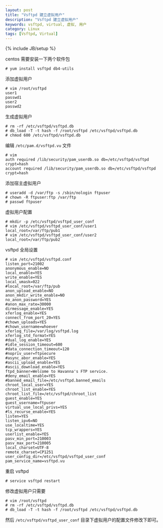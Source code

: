 ```yaml
---
layout: post
title: "Vsftpd 建立虚拟用户"
description: "Vsftpd 建立虚拟用户"
keywords: vsftpd, virtual, 虚拟, 用户
category: Linux
tags: [Vsftpd, Virtual]
---
```

{% include JB/setup %}

centos 需要安装一下两个软件包

    # yum install vsftpd db4-utils

添加虚拟用户

    # vim /root/vsftpd
    user1
    passwd1
    user2
    passwd2

<!-- more -->
生成虚拟用户

    # rm -rf /etc/vsftpd/vsftpd.db
    # db_load -T -t hash -f /root/vsftpd /etc/vsftpd/vsftpd.db
    # chmod 600 /etc/vsftpd/vsftpd.db

编辑 `/etc/pam.d/vsftpd.vu` 文件

    # vim
    auth required /lib/security/pam_userdb.so db=/etc/vsftpd/vsftpd crypt=hash
    account required /lib/security/pam_userdb.so db=/etc/vsftpd/vsftpd crypt=hash

添加宿主虚拟用户

    # useradd -d /var/ftp -s /sbin/nologin ftpuser
    # chown -R ftpuser:ftp /var/ftp
    # passwd ftpuser

虚拟用户配置

    # mkdir -p /etc/vsftpd/vsftpd_user_conf
    # vim /etc/vsftpd/vsftpd_user_conf/user1
    local_root=/var/ftp/pub1
    # vim /etc/vsftpd/vsftpd_user_conf/user2
    local_root=/var/ftp/pub2

vsftpd 全局设置

```
# vim /etc/vsftpd/vsftpd.conf
listen_port=21002
anonymous_enable=NO
local_enable=YES
write_enable=YES
local_umask=022
#local_root=/var/ftp/pub
anon_upload_enable=NO
anon_mkdir_write_enable=NO
no_anon_password=YES
#anon_max_rate=30000
dirmessage_enable=YES
xferlog_enable=YES
connect_from_port_20=YES
#chown_uploads=YES
#chown_username=whoever
xferlog_file=/var/log/vsftpd.log
xferlog_std_format=YES
#dual_log_enable=YES
#idle_session_timeout=600
#data_connection_timeout=120
#nopriv_user=ftpsecure
#async_abor_enable=YES
#ascii_upload_enable=YES
#ascii_download_enable=YES
ftpd_banner=Welcome to Havanna's FTP service.
#deny_email_enable=YES
#banned_email_file=/etc/vsftpd.banned_emails
chroot_local_user=YES
chroot_list_enable=YES
chroot_list_file=/etc/vsftpd/chroot_list
guest_enable=YES
guest_username=ftpuser
virtual_use_local_privs=YES
#ls_recurse_enable=YES
listen=YES
listen_ipv6=NO
use_localtime=YES
tcp_wrappers=YES
userlist_enable=YES
pasv_min_port=210003
pasv_max_port=210005
local_charset=UTF-8
remote_charset=CP1251
user_config_dir=/etc/vsftpd/vsftpd_user_conf
pam_service_name=vsftpd.vu
```

重启 vsftpd

    # service vsftpd restart

修改虚拟用户只需要

    # vim /root/vsftpd
    # rm -rf /etc/vsftpd/vsftpd.db
    # db_load -T -t hash -f /root/vsftpd /etc/vsftpd/vsftpd.db

然后 `/etc/vsftpd/vsftpd_user_conf` 目录下虚拟用户的配置文件修改下即可。
